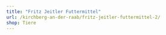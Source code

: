 ```yaml
---
title: "Fritz Jeitler Futtermittel"
url: /kirchberg-an-der-raab/fritz-jeitler-futtermittel-2/
shop: Tiere
---
```


